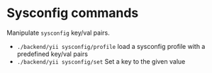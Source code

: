 # Sysconfig commands
Manipulate `sysconfig` key/val pairs.

* `./backend/yii sysconfig/profile` load a sysconfig profile with a predefined key/val pairs
* `./backend/yii sysconfig/set` Set a key to the given value
